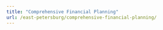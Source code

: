 ```yaml
---
title: "Comprehensive Financial Planning"
url: /east-petersburg/comprehensive-financial-planning/
---
```

